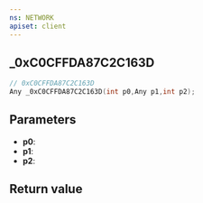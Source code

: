 ```yaml
---
ns: NETWORK
apiset: client
---
```

## _0xC0CFFDA87C2C163D

```c
// 0xC0CFFDA87C2C163D
Any _0xC0CFFDA87C2C163D(int p0,Any p1,int p2);
```


## Parameters
* **p0**:
* **p1**:
* **p2**:

## Return value

